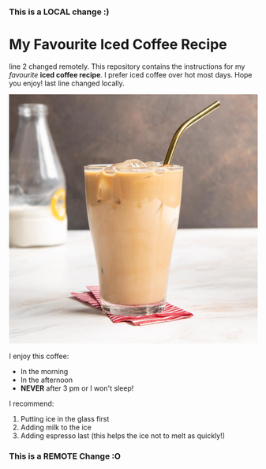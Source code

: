 ### This is a LOCAL change :)

# My Favourite Iced Coffee Recipe
line 2 changed remotely.
This repository contains the instructions for my *favourite* **iced coffee recipe**. I prefer iced coffee over hot most days. Hope you enjoy!
last line changed locally.

 ![recipe](recipe.jpg)

I enjoy this coffee:
* In the morning
* In the afternoon
* **NEVER** after 3 pm or I won't sleep!

I recommend:
1. Putting ice in the glass first
2. Adding milk to the ice
3. Adding espresso last (this helps the ice not to melt as quickly!)

### This is a REMOTE Change :O

